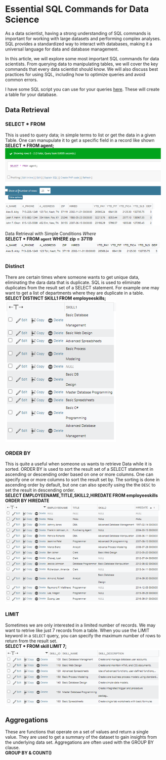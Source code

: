 # Essential SQL Commands for Data Science

As a data scientist, having a strong understanding of SQL commands is important for working with large datasets and performing complex analyses. SQL provides a standardized way to interact with databases, making it a universal language for data and database management.

In this article, we will explore some most important SQL commands for data scientists. From querying data to manipulating tables, we will cover the key commands that every data scientist should know. We will also discuss best practices for using SQL, including how to optimize queries and avoid common errors.

I have some SQL script you can use for your queries [here](link.com). These will create a table for your database.

## Data Retrieval

### SELECT * FROM

This is used to query data; in simple terms to list or get the data in a given Table. One can manupulate it to get a specific field in a record like shown</br>
**SELECT * FROM agent;**
![SelectQuery](/sql_images/select_all.png)

Data Retrieval with Simple Conditions _Where_</br>
**SELECT * FROM `agent` WHERE zip = 37119**
![SelectQuery](/sql_images/select_specific.png)

### Distinct

There are certain times where someone wants to get unique data, eliminating the dara data that is duplicate. SQL is used to eliminate duplicates from the result set of a SELECT statement. For example one may want to get a list of departments where they are duplicate in a table.</br>
**SELECT DISTINCT SKILL1 FROM employeeskills;**
![SelectQuery](/sql_images/distinct.png)

### ORDER BY

This is quite a useful when someone us wants to retrieve Data while it is sorted. ORDER BY is used to sort the result set of a SELECT statement in ascending or descending order based on one or more columns. One can specify one or more columns to sort the result set by. The sorting is done in ascending order by default, but one can also specify using the the `DESC` to set the result in descending order.</br>
**SELECT EMPLOYEENAME,TITLE,SKILL2,HIREDATE FROM employeeskills ORDER BY HIREDATE**
![SelectQuery](/sql_images/orderby.png)

### LIMIT

Sometimes we are only interested in a limited number of records. We may want to retrive like just 7 records from a table. When you use the LIMIT keyword in a `SELECT` query, you can specify the maximum number of rows to return from the result set.</br>
**SELECT * FROM skill LIMIT 7;**
![SelectQuery](/sql_images/limit.png)

## Aggregations

These are functions that operate on a set of values and return a single value. They are used to get a summary of the dataset to gain insights from the underlying data set. Aggregations are often used with the GROUP BY clause.</br>
**GROUP BY & COUNT()**
